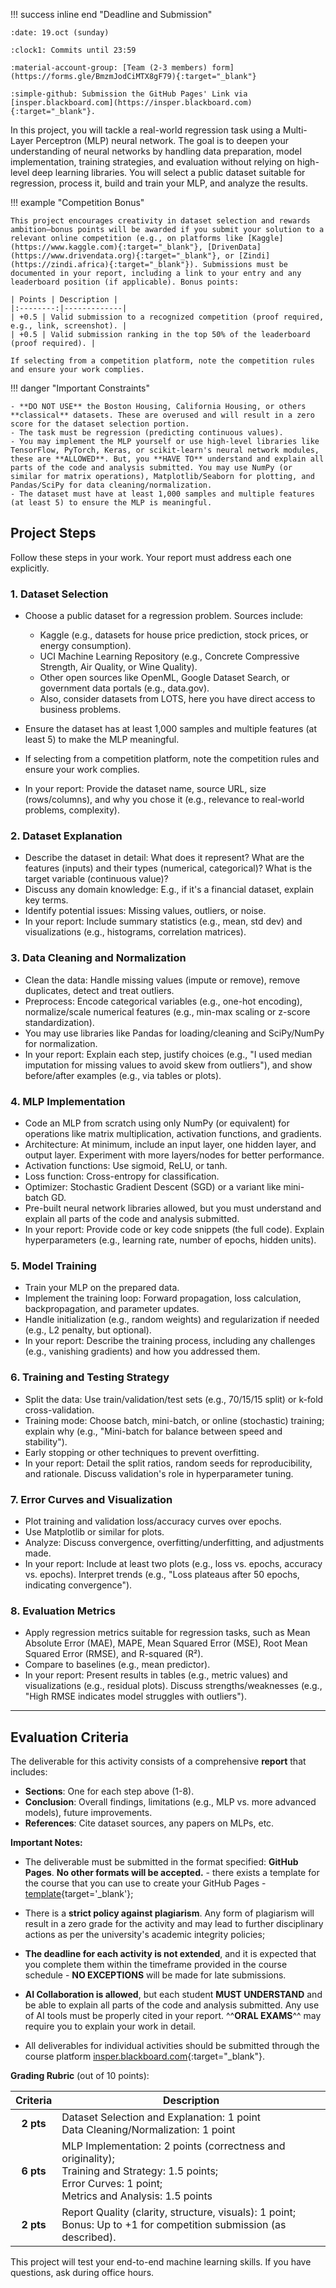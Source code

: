 
!!! success inline end "Deadline and Submission"

    :date: 19.oct (sunday)
    
    :clock1: Commits until 23:59

    :material-account-group: [Team (2-3 members) form](https://forms.gle/BmzmJodCiMTX8gF79){:target="_blank"}

    :simple-github: Submission the GitHub Pages' Link via [insper.blackboard.com](https://insper.blackboard.com){:target="_blank"}.

In this project, you will tackle a real-world regression task using a Multi-Layer Perceptron (MLP) neural network. The goal is to deepen your understanding of neural networks by handling data preparation, model implementation, training strategies, and evaluation without relying on high-level deep learning libraries. You will select a public dataset suitable for regression, process it, build and train your MLP, and analyze the results.

!!! example "Competition Bonus"

    This project encourages creativity in dataset selection and rewards ambition—bonus points will be awarded if you submit your solution to a relevant online competition (e.g., on platforms like [Kaggle](https://www.kaggle.com){:target="_blank"}, [DrivenData](https://www.drivendata.org){:target="_blank"}, or [Zindi](https://zindi.africa){:target="_blank"}). Submissions must be documented in your report, including a link to your entry and any leaderboard position (if applicable). Bonus points:
    
    | Points | Description |
    |:--------:|-------------|
    | +0.5 | Valid submission to a recognized competition (proof required, e.g., link, screenshot). |
    | +0.5 | Valid submission ranking in the top 50% of the leaderboard (proof required). |

    If selecting from a competition platform, note the competition rules and ensure your work complies.

!!! danger "Important Constraints"

    - **DO NOT USE** the Boston Housing, California Housing, or others **classical** datasets. These are overused and will result in a zero score for the dataset selection portion.
    - The task must be regression (predicting continuous values).
    - You may implement the MLP yourself or use high-level libraries like TensorFlow, PyTorch, Keras, or scikit-learn's neural network modules, these are **ALLOWED**. But, you **HAVE TO** understand and explain all parts of the code and analysis submitted. You may use NumPy (or similar for matrix operations), Matplotlib/Seaborn for plotting, and Pandas/SciPy for data cleaning/normalization.
    - The dataset must have at least 1,000 samples and multiple features (at least 5) to ensure the MLP is meaningful.

## Project Steps

Follow these steps in your work. Your report must address each one explicitly.

### 1. **Dataset Selection**

- Choose a public dataset for a regression problem. Sources include:
    - Kaggle (e.g., datasets for house price prediction, stock prices, or energy consumption).
    - UCI Machine Learning Repository (e.g., Concrete Compressive Strength, Air Quality, or Wine Quality).
    - Other open sources like OpenML, Google Dataset Search, or government data portals (e.g., data.gov).
    - Also, consider datasets from LOTS, here you have direct access to business problems.

- Ensure the dataset has at least 1,000 samples and multiple features (at least 5) to make the MLP meaningful.
- If selecting from a competition platform, note the competition rules and ensure your work complies.
- In your report: Provide the dataset name, source URL, size (rows/columns), and why you chose it (e.g., relevance to real-world problems, complexity).

### 2. **Dataset Explanation**

- Describe the dataset in detail: What does it represent? What are the features (inputs) and their types (numerical, categorical)? What is the target variable (continuous value)?
- Discuss any domain knowledge: E.g., if it's a financial dataset, explain key terms.
- Identify potential issues: Missing values, outliers, or noise.
- In your report: Include summary statistics (e.g., mean, std dev) and visualizations (e.g., histograms, correlation matrices).

### 3. **Data Cleaning and Normalization**

- Clean the data: Handle missing values (impute or remove), remove duplicates, detect and treat outliers.
- Preprocess: Encode categorical variables (e.g., one-hot encoding), normalize/scale numerical features (e.g., min-max scaling or z-score standardization).
- You may use libraries like Pandas for loading/cleaning and SciPy/NumPy for normalization.
- In your report: Explain each step, justify choices (e.g., "I used median imputation for missing values to avoid skew from outliers"), and show before/after examples (e.g., via tables or plots).

### 4. **MLP Implementation**

- Code an MLP from scratch using only NumPy (or equivalent) for operations like matrix multiplication, activation functions, and gradients.
- Architecture: At minimum, include an input layer, one hidden layer, and output layer. Experiment with more layers/nodes for better performance.
- Activation functions: Use sigmoid, ReLU, or tanh.
- Loss function: Cross-entropy for classification.
- Optimizer: Stochastic Gradient Descent (SGD) or a variant like mini-batch GD.
- Pre-built neural network libraries allowed, but you must understand and explain all parts of the code and analysis submitted.
- In your report: Provide code or key code snippets (the full code). Explain hyperparameters (e.g., learning rate, number of epochs, hidden units).

### 5. **Model Training**

- Train your MLP on the prepared data.
- Implement the training loop: Forward propagation, loss calculation, backpropagation, and parameter updates.
- Handle initialization (e.g., random weights) and regularization if needed (e.g., L2 penalty, but optional).
- In your report: Describe the training process, including any challenges (e.g., vanishing gradients) and how you addressed them.

### 6. **Training and Testing Strategy**

- Split the data: Use train/validation/test sets (e.g., 70/15/15 split) or k-fold cross-validation.
- Training mode: Choose batch, mini-batch, or online (stochastic) training; explain why (e.g., "Mini-batch for balance between speed and stability").
- Early stopping or other techniques to prevent overfitting.
- In your report: Detail the split ratios, random seeds for reproducibility, and rationale. Discuss validation's role in hyperparameter tuning.

### 7. **Error Curves and Visualization**

- Plot training and validation loss/accuracy curves over epochs.
- Use Matplotlib or similar for plots.
- Analyze: Discuss convergence, overfitting/underfitting, and adjustments made.
- In your report: Include at least two plots (e.g., loss vs. epochs, accuracy vs. epochs). Interpret trends (e.g., "Loss plateaus after 50 epochs, indicating convergence").

### 8. **Evaluation Metrics**

- Apply regression metrics suitable for regression tasks, such as Mean Absolute Error (MAE), MAPE, Mean Squared Error (MSE), Root Mean Squared Error (RMSE), and R-squared (R²).
- Compare to baselines (e.g., mean predictor).
- In your report: Present results in tables (e.g., metric values) and visualizations (e.g., residual plots). Discuss strengths/weaknesses (e.g., "High RMSE indicates model struggles with outliers").

***

## **Evaluation Criteria**

The deliverable for this activity consists of a comprehensive **report** that includes:

- **Sections**: One for each step above (1-8).
- **Conclusion**: Overall findings, limitations (e.g., MLP vs. more advanced models), future improvements.
- **References**: Cite dataset sources, any papers on MLPs, etc.

**Important Notes:**

- The deliverable must be submitted in the format specified: **GitHub Pages**. **No other formats will be accepted.** - there exists a template for the course that you can use to create your GitHub Pages - [template](https://hsandmann.github.io/documentation.template/){target='_blank'};

- There is a **strict policy against plagiarism**. Any form of plagiarism will result in a zero grade for the activity and may lead to further disciplinary actions as per the university's academic integrity policies;

- **The deadline for each activity is not extended**, and it is expected that you complete them within the timeframe provided in the course schedule - **NO EXCEPTIONS** will be made for late submissions.

- **AI Collaboration is allowed**, but each student **MUST UNDERSTAND** and be able to explain all parts of the code and analysis submitted. Any use of AI tools must be properly cited in your report. ^^**ORAL EXAMS**^^ may require you to explain your work in detail.

- All deliverables for individual activities should be submitted through the course platform [insper.blackboard.com](http://insper.blackboard.com/){:target="_blank"}.


**Grading Rubric** (out of 10 points):

| Criteria | Description |
|:--------:|-------------|
| **2 pts** | Dataset Selection and Explanation: 1 point<br>Data Cleaning/Normalization: 1 point |
| **6 pts** | MLP Implementation: 2 points (correctness and originality);<br>Training and Strategy: 1.5 points;<br>Error Curves: 1 point;<br>Metrics and Analysis: 1.5 points |
| **2 pts** | Report Quality (clarity, structure, visuals): 1 point;<br>Bonus: Up to +1 for competition submission (as described). |

This project will test your end-to-end machine learning skills. If you have questions, ask during office hours.